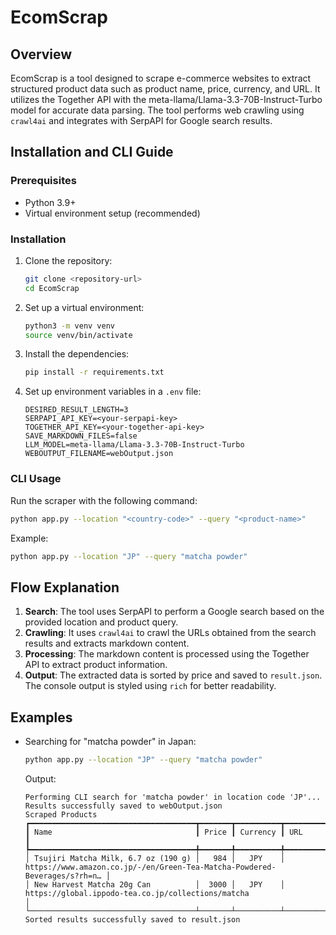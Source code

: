 # EcomScrap

## Overview
EcomScrap is a tool designed to scrape e-commerce websites to extract structured product data such as product name, price, currency, and URL. It utilizes the Together API with the meta-llama/Llama-3.3-70B-Instruct-Turbo model for accurate data parsing. The tool performs web crawling using `crawl4ai` and integrates with SerpAPI for Google search results.

## Installation and CLI Guide

### Prerequisites
- Python 3.9+
- Virtual environment setup (recommended)

### Installation
1. Clone the repository:
   ```bash
   git clone <repository-url>
   cd EcomScrap
   ```
2. Set up a virtual environment:
   ```bash
   python3 -m venv venv
   source venv/bin/activate
   ```
3. Install the dependencies:
   ```bash
   pip install -r requirements.txt
   ```
4. Set up environment variables in a `.env` file:
   ```
   DESIRED_RESULT_LENGTH=3
   SERPAPI_API_KEY=<your-serpapi-key>
   TOGETHER_API_KEY=<your-together-api-key>
   SAVE_MARKDOWN_FILES=false
   LLM_MODEL=meta-llama/Llama-3.3-70B-Instruct-Turbo
   WEBOUTPUT_FILENAME=webOutput.json
   ```

### CLI Usage
Run the scraper with the following command:
```bash
python app.py --location "<country-code>" --query "<product-name>"
```

Example:
```bash
python app.py --location "JP" --query "matcha powder"
```

## Flow Explanation
1. **Search**: The tool uses SerpAPI to perform a Google search based on the provided location and product query.
2. **Crawling**: It uses `crawl4ai` to crawl the URLs obtained from the search results and extracts markdown content.
3. **Processing**: The markdown content is processed using the Together API to extract product information.
4. **Output**: The extracted data is sorted by price and saved to `result.json`. The console output is styled using `rich` for better readability.

## Examples
- Searching for "matcha powder" in Japan:
  ```bash
  python app.py --location "JP" --query "matcha powder"
  ```
  Output:
  ```
  Performing CLI search for 'matcha powder' in location code 'JP'...
  Results successfully saved to webOutput.json
  Scraped Products
  ┏━━━━━━━━━━━━━━━━━━━━━━━━━━━━━━━━━━━━━┳━━━━━━━┳━━━━━━━━━━┳━━━━━━━━━━━━━━━━━━━━━━━━━━━━━━━━━━━━━━━━━━━━━━━━━━━━━━━━━━━━━━━━━━━━━━━━━━━┓
  ┃ Name                                ┃ Price ┃ Currency ┃ URL                                                                       ┃
  ┡━━━━━━━━━━━━━━━━━━━━━━━━━━━━━━━━━━━━━╇━━━━━━━╇━━━━━━━━━━╇━━━━━━━━━━━━━━━━━━━━━━━━━━━━━━━━━━━━━━━━━━━━━━━━━━━━━━━━━━━━━━━━━━━━━━━━━━━┩
  │ Tsujiri Matcha Milk, 6.7 oz (190 g) │   984 │   JPY    │ https://www.amazon.co.jp/-/en/Green-Tea-Matcha-Powdered-Beverages/s?rh=n… │
  │ New Harvest Matcha 20g Can          │  3000 │   JPY    │ https://global.ippodo-tea.co.jp/collections/matcha                        │
  └─────────────────────────────────────┴───────┴──────────┴───────────────────────────────────────────────────────────────────────────┘
  Sorted results successfully saved to result.json
  ```
